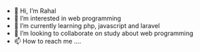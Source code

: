 - 👋 Hi, I’m Rahal
- 👀 I’m interested in web programming
- 🌱 I’m currently learning php, javascript and laravel
- 💞️ I’m looking to collaborate on study about web programming
- 📫 How to reach me ....

<!---
rahal13001/rahal13001 is a ✨ special ✨ repository because its `README.md` (this file) appears on your GitHub profile.
You can click the Preview link to take a look at your changes.
--->
